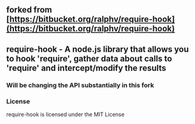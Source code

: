 ## forked from [https://bitbucket.org/ralphv/require-hook](https://bitbucket.org/ralphv/require-hook)

## require-hook - A node.js library that allows you to hook 'require', gather data about calls to 'require' and intercept/modify the results

### Will be changing the API substantially in this fork

### License
require-hook is licensed under the MIT License
